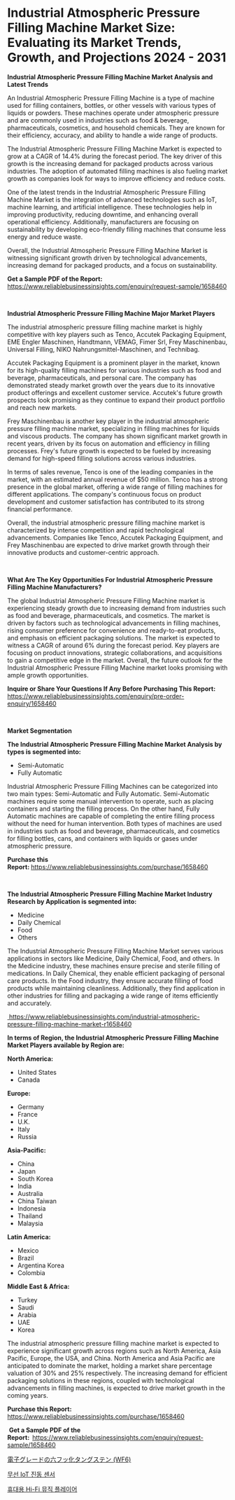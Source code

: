 <p><h1>Industrial Atmospheric Pressure Filling Machine Market Size: Evaluating its Market Trends, Growth, and Projections 2024 - 2031</h1></p><p><strong>Industrial Atmospheric Pressure Filling Machine Market Analysis and Latest Trends</strong></p>
<p><p>An Industrial Atmospheric Pressure Filling Machine is a type of machine used for filling containers, bottles, or other vessels with various types of liquids or powders. These machines operate under atmospheric pressure and are commonly used in industries such as food & beverage, pharmaceuticals, cosmetics, and household chemicals. They are known for their efficiency, accuracy, and ability to handle a wide range of products.</p><p>The Industrial Atmospheric Pressure Filling Machine Market is expected to grow at a CAGR of 14.4% during the forecast period. The key driver of this growth is the increasing demand for packaged products across various industries. The adoption of automated filling machines is also fueling market growth as companies look for ways to improve efficiency and reduce costs.</p><p>One of the latest trends in the Industrial Atmospheric Pressure Filling Machine Market is the integration of advanced technologies such as IoT, machine learning, and artificial intelligence. These technologies help in improving productivity, reducing downtime, and enhancing overall operational efficiency. Additionally, manufacturers are focusing on sustainability by developing eco-friendly filling machines that consume less energy and reduce waste.</p><p>Overall, the Industrial Atmospheric Pressure Filling Machine Market is witnessing significant growth driven by technological advancements, increasing demand for packaged products, and a focus on sustainability.</p></p>
<p><strong>Get a Sample PDF of the Report:&nbsp;</strong> <a href="https://www.reliablebusinessinsights.com/enquiry/request-sample/1658460">https://www.reliablebusinessinsights.com/enquiry/request-sample/1658460</a></p>
<p>&nbsp;</p>
<p><strong>Industrial Atmospheric Pressure Filling Machine Major Market Players</strong></p>
<p><p>The industrial atmospheric pressure filling machine market is highly competitive with key players such as Tenco, Accutek Packaging Equipment, EME Engler Maschinen, Handtmann, VEMAG, Fimer Srl, Frey Maschinenbau, Universal Filling, NIKO Nahrungsmittel-Maschinen, and Technibag.</p><p>Accutek Packaging Equipment is a prominent player in the market, known for its high-quality filling machines for various industries such as food and beverage, pharmaceuticals, and personal care. The company has demonstrated steady market growth over the years due to its innovative product offerings and excellent customer service. Accutek's future growth prospects look promising as they continue to expand their product portfolio and reach new markets.</p><p>Frey Maschinenbau is another key player in the industrial atmospheric pressure filling machine market, specializing in filling machines for liquids and viscous products. The company has shown significant market growth in recent years, driven by its focus on automation and efficiency in filling processes. Frey's future growth is expected to be fueled by increasing demand for high-speed filling solutions across various industries.</p><p>In terms of sales revenue, Tenco is one of the leading companies in the market, with an estimated annual revenue of $50 million. Tenco has a strong presence in the global market, offering a wide range of filling machines for different applications. The company's continuous focus on product development and customer satisfaction has contributed to its strong financial performance.</p><p>Overall, the industrial atmospheric pressure filling machine market is characterized by intense competition and rapid technological advancements. Companies like Tenco, Accutek Packaging Equipment, and Frey Maschinenbau are expected to drive market growth through their innovative products and customer-centric approach.</p></p>
<p>&nbsp;</p>
<p><strong>What Are The Key Opportunities For Industrial Atmospheric Pressure Filling Machine Manufacturers?</strong></p>
<p><p>The global Industrial Atmospheric Pressure Filling Machine market is experiencing steady growth due to increasing demand from industries such as food and beverage, pharmaceuticals, and cosmetics. The market is driven by factors such as technological advancements in filling machines, rising consumer preference for convenience and ready-to-eat products, and emphasis on efficient packaging solutions. The market is expected to witness a CAGR of around 6% during the forecast period. Key players are focusing on product innovations, strategic collaborations, and acquisitions to gain a competitive edge in the market. Overall, the future outlook for the Industrial Atmospheric Pressure Filling Machine market looks promising with ample growth opportunities.</p></p>
<p><strong>Inquire or Share Your Questions If Any Before Purchasing This Report:</strong> <a href="https://www.reliablebusinessinsights.com/enquiry/pre-order-enquiry/1658460">https://www.reliablebusinessinsights.com/enquiry/pre-order-enquiry/1658460</a></p>
<p>&nbsp;</p>
<p><strong>Market Segmentation</strong></p>
<p><strong>The Industrial Atmospheric Pressure Filling Machine Market Analysis by types is segmented into:</strong></p>
<p><ul><li>Semi-Automatic</li><li>Fully Automatic</li></ul></p>
<p><p>Industrial Atmospheric Pressure Filling Machines can be categorized into two main types: Semi-Automatic and Fully Automatic. Semi-Automatic machines require some manual intervention to operate, such as placing containers and starting the filling process. On the other hand, Fully Automatic machines are capable of completing the entire filling process without the need for human intervention. Both types of machines are used in industries such as food and beverage, pharmaceuticals, and cosmetics for filling bottles, cans, and containers with liquids or gases under atmospheric pressure.</p></p>
<p><strong>Purchase this Report:&nbsp;</strong><a href="https://www.reliablebusinessinsights.com/purchase/1658460">https://www.reliablebusinessinsights.com/purchase/1658460</a></p>
<p>&nbsp;</p>
<p><strong>The Industrial Atmospheric Pressure Filling Machine Market Industry Research by Application is segmented into:</strong></p>
<p><ul><li>Medicine</li><li>Daily Chemical</li><li>Food</li><li>Others</li></ul></p>
<p><p>The Industrial Atmospheric Pressure Filling Machine Market serves various applications in sectors like Medicine, Daily Chemical, Food, and others. In the Medicine industry, these machines ensure precise and sterile filling of medications. In Daily Chemical, they enable efficient packaging of personal care products. In the Food industry, they ensure accurate filling of food products while maintaining cleanliness. Additionally, they find application in other industries for filling and packaging a wide range of items efficiently and accurately.</p></p>
<p><a href="https://www.reliablebusinessinsights.com/industrial-atmospheric-pressure-filling-machine-market-r1658460">&nbsp;https://www.reliablebusinessinsights.com/industrial-atmospheric-pressure-filling-machine-market-r1658460</a></p>
<p><strong>In terms of Region, the Industrial Atmospheric Pressure Filling Machine Market Players available by Region are:</strong></p>
<p>
    <p> <strong> North America: </strong>
        <ul>
            <li>United States</li>
            <li>Canada</li>
        </ul>
        </p> 
    <p> <strong> Europe: </strong>
        <ul>
            <li>Germany</li>
            <li>France</li>
            <li>U.K.</li>
            <li>Italy</li>
            <li>Russia</li>
        </ul>
        </p> 
    <p> <strong> Asia-Pacific: </strong>
        <ul>
            <li>China</li>
            <li>Japan</li>
            <li>South Korea</li>
            <li>India</li>
            <li>Australia</li>
            <li>China Taiwan</li>
            <li>Indonesia</li>
            <li>Thailand</li>
            <li>Malaysia</li>
        </ul>
        </p> 
    <p> <strong> Latin America: </strong>
        <ul>
            <li>Mexico</li>
            <li>Brazil</li>
            <li>Argentina Korea</li>
            <li>Colombia</li>
        </ul>
        </p> 
    <p> <strong> Middle East & Africa: </strong>
        <ul>
            <li>Turkey</li>
            <li>Saudi</li>
            <li>Arabia</li>
            <li>UAE</li>
            <li>Korea</li>
        </ul>
    </p>
    </p>
<p><p>The industrial atmospheric pressure filling machine market is expected to experience significant growth across regions such as North America, Asia Pacific, Europe, the USA, and China. North America and Asia Pacific are anticipated to dominate the market, holding a market share percentage valuation of 30% and 25% respectively. The increasing demand for efficient packaging solutions in these regions, coupled with technological advancements in filling machines, is expected to drive market growth in the coming years.</p></p>
<p><strong>Purchase this Report: </strong><a href="https://www.reliablebusinessinsights.com/purchase/1658460">https://www.reliablebusinessinsights.com/purchase/1658460</a></p>
<p>&nbsp;<strong>Get a Sample PDF of the Report:&nbsp;&nbsp;</strong><a href="https://www.reliablebusinessinsights.com/enquiry/request-sample/1658460">https://www.reliablebusinessinsights.com/enquiry/request-sample/1658460</a></p>
<p><strong></strong></p>
<p><p><a href="https://github.com/CieloStamm/Market-Research-Report-List-1/blob/main/523492495894.md">電子グレードの六フッ化タングステン (WF6)</a></p><p><a href="https://medium.com/@earnesteidenreichja/%EB%AC%B4%EC%84%A0-iot-%EC%A7%84%EB%8F%99-%EC%84%BC%EC%84%9C-%EC%8B%9C%EC%9E%A5%EC%9D%80-2031%EB%85%84%EA%B9%8C%EC%A7%80%EC%9D%98-%EC%8B%9C%EC%9E%A5-%EC%A0%90%EC%9C%A0%EC%9C%A8-%ED%81%AC%EA%B8%B0-%EB%B0%8F-%EC%98%88%EC%83%81%EB%90%9C-%EC%98%88%EC%B8%A1%EC%97%90-%EC%B4%88%EC%A0%90%EC%9D%84-%EB%A7%9E%EC%B6%A5%EB%8B%88%EB%8B%A4-5934f709378e">무선 IoT 진동 센서</a></p><p><a href="https://medium.com/@midge5687567/%ED%9C%B4%EB%8C%80%EC%9A%A9-hi-fi-%EC%9D%8C%EC%95%85-%ED%94%8C%EB%A0%88%EC%9D%B4%EC%96%B4-%EC%8B%9C%EC%9E%A5-2031%EB%85%84%EA%B9%8C%EC%A7%80%EC%9D%98-%ED%8A%B8%EB%A0%8C%EB%93%9C-%EC%98%88%EC%B8%A1-%EB%B0%8F-%EA%B2%BD%EC%9F%81-%EB%B6%84%EC%84%9D-a2ee122d39e7">휴대용 Hi-Fi 뮤직 플레이어</a></p></p>